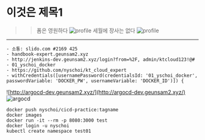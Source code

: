 # 이것은 제목1

>> 폼은
> 영원하다
> ![profile](https://2.bp.blogspot.com/-eMaRxASq-sA/W36Wjnie9fI/AAAAAAAACWY/Ur9Jvj6NvTEmBRY0wmdyqRsH7Z0Hkr5DwCLcBGAs/s1600/%25EC%2598%25A4%25ED%2594%2584%25EB%258B%259D.gif)
> 세월에 장사는 없다
> ![profile](https://image.fmkorea.com/files/attach/new3/20240317/486616/5351334073/6828019801/cbbdb01b2a7c6f2c450bf0d41c8a77c8.jpg)

------------
```
- 소통: slido.com #2169 425
- handbook-expert.geunsam2.xyz
- http://jenkins-dev.geunsam2.xyz/login?from=%2F, admin/ktcloud123!@#
- 01_yschoi_docker
- https://github.com/nyschoi/kt_cloud_expert
- withCredentials([usernamePassword(credentialsId: '01_yschoi_docker', passwordVariable: 'DOCKER_PW', usernameVariable: 'DOCKER_ID')]) {
```

![http://argocd-dev.geunsam2.xyz/](http://argocd-dev.geunsam2.xyz/)
![argocd](https://github.com/orgs/devPracticeCenter/repositories)

```
docker push nyschoi/cicd-practice:tagname
docker images
docker run -it --rm -p 8080:3000 test 
docker login -u nyschoi
kubectl create namespace test01
```
